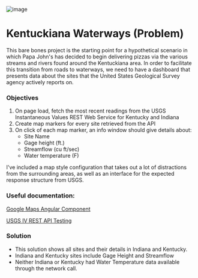 
![image](https://user-images.githubusercontent.com/12767561/114125825-37f95b00-98c5-11eb-8681-f749709b19c5.png)

# Kentuckiana Waterways (Problem)

This bare bones project is the starting point for a hypothetical scenario in which Papa John's has decided to begin delivering pizzas via the various streams and rivers found around the Kentuckiana area.
In order to facilitate this transition from roads to waterways, we need to have a dashboard that presents data about the sites that the United States Geological Survey agency actively reports on.

### Objectives

1. On page load, fetch the most recent readings from the USGS Instantaneous Values REST Web Service for Kentucky and Indiana
2. Create map markers for every site retrieved from the API
3. On click of each map marker, an info window should give details about:
   - Site Name
   - Gage height (ft.)
   - Streamflow (cu ft/sec)
   - Water temperature (F)

I've included a map style configuration that takes out a lot of distractions from the surrounding areas, as well as an interface for the expected response structure from USGS.

### Useful documentation:

[Google Maps Angular Component](https://github.com/angular/components/tree/master/src/google-maps)

[USGS IV REST API Testing](https://waterservices.usgs.gov/rest/IV-Test-Tool.html)

### Solution

- This solution shows all sites and their details in Indiana and Kentucky.
- Indiana and Kentucky sites include Gage Height and Streamflow
- Neither Indiana or Kentucky had Water Temperature data available through the network call.

